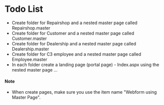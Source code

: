 # Todo List

- Create folder for Repairshop and a nested master page called Repairshop.master
- Create folder for Customer and a nested master page called Customer.master
- Create folder for Dealership and a nested master page called Dealership.master
- Create folder for C3 employee and a nested master page called Employee.master
- In each folder create a landing page (portal page) - Index.aspx using the nested master page
...

#### Note
- When create pages, make sure you use the item name "Webform using Master Page".
